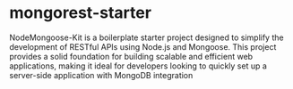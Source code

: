 # mongorest-starter
NodeMongoose-Kit is a boilerplate starter project designed to simplify the development of RESTful APIs using Node.js and Mongoose. This project provides a solid foundation for building scalable and efficient web applications, making it ideal for developers looking to quickly set up a server-side application with MongoDB integration
